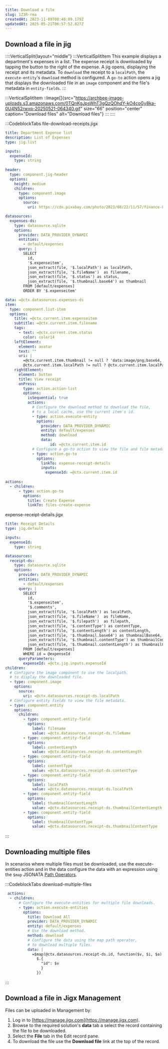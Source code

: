 ```yaml
---
title: Download a file
slug: 1Z3R-rea
createdAt: 2023-11-09T08:48:09.179Z
updatedAt: 2025-05-21T06:57:52.827Z
---
```


## Download a file in jig

::::VerticalSplit{layout="middle"}
:::VerticalSplitItem
This example displays a department's expenses in a list. The expense receipt is downloaded by tapping the button to the right of the expense. A jig opens, displaying the receipt and its metadata.
To `download` the receipt to a `localPath`, the `execute-entity`'s `download` method is configured.
A `go-to` action opens a jig that displays the downloaded file in an `image` component and the file's metadata in `entity-fields`.
:::

:::VerticalSplitItem
::Image[]{src="https://archbee-image-uploads.s3.amazonaws.com/0TQnKgJpsWhT3gQzQOhdY-kO4coGy8ka-0U4N52rwxp-20250521-064340.gif" size="66" position="center" caption="Download files" alt="Download files"}
:::
::::

:::CodeblockTabs
file-download-receipts.jigx

```yaml
title: Department Expense list
description: List of Expenses
type: jig.list

inputs:
  expenseId:
    type: string 
    
header:
  type: component.jig-header
  options:
    height: medium
    children:
      type: component.image
      options:
        source:
          uri: https://cdn.pixabay.com/photo/2023/08/22/11/57/finance-8206242_1280.jpg

datasources:
  expenses-ds:
    type: datasource.sqlite
    options:
      provider: DATA_PROVIDER_DYNAMIC
      entities:
        - default/expenses
      query: |
        SELECT
          id,
          '$.expenseitem',
          json_extract(file, '$.localPath') as localPath,
          json_extract(file, '$.fileName')  as filename,
          json_extract(file, '$.status') as status,
          json_extract(file, '$.thumbnail.base64') as thumbnail
        FROM [default/expenses]
        ORDER BY '$.expenseitem'

data: =@ctx.datasources.expenses-ds
item:
  type: component.list-item
  options:
    title: =@ctx.current.item.expenseitem
    subtitle: =@ctx.current.item.filename 
    tags:
      - text: =@ctx.current.item.status
        color: color14  
    leftElement:
      element: avatar
      text: ""
      uri: |
        =@ctx.current.item.thumbnail != null ? 'data:image/png;base64,' & @ctx.current.item.thumbnail :
        @ctx.current.item.localPath != null ? @ctx.current.item.localPath
    rightElement: 
      element: button
      title: View receipt
      onPress: 
        type: action.action-list
        options:
          isSequential: true
          actions:
            # Configure the download method to download the file,
            # to a local cache, use the current item's id.
            - type: action.execute-entity
              options:
                provider: DATA_PROVIDER_DYNAMIC
                entity: default/expenses
                method: download
                data:
                    id: =@ctx.current.item.id
            # Configure a go-to action to view the file and file metadata.        
            - type: action.go-to
              options:
                linkTo: expense-receipt-details
                inputs: 
                  expenseId: =@ctx.current.item.id
            
actions:
  - children:
      - type: action.go-to
        options:
          title: Create Expense
          linkTo: files-create-expense
```

expense-receipt-details.jigx

```yaml
title: Receipt Details
type: jig.default

inputs:
  expenseId:
    type: string  

datasources:
  receipt-ds:
    type: datasource.sqlite
    options:
      provider: DATA_PROVIDER_DYNAMIC
      entities:
        - default/expenses
      query: |
        SELECT
          id,
          '$.expenseitem',
          '$.comments',
          json_extract(file, '$.localPath') as localPath,
          json_extract(file, '$.fileName')  as fileName,
          json_extract(file, '$.filepath')  as filepath,
          json_extract(file, '$.contentType') as contentType,
          json_extract(file, '$.contentLength') as contentLength,
          json_extract(file, '$.thumbnail.base64') as thumbnailBase64,
          json_extract(file, '$.thumbnail.contentType') as thumbnailContentType,
          json_extract(file, '$.thumbnail.contentLength') as thumbnailContentLength
        FROM [default/expenses]
        WHERE id = @expenseId
      queryParameters:
        expenseId: =@ctx.jig.inputs.expenseId
children:  
  # Configure the image component to use the localpath,
  # to display the downloaded file.      
  - type: component.image
    options:
      source:
        uri: =@ctx.datasources.receipt-ds.localPath
  # Configure entity fields to view the file metadata.  
  - type: component.entity
    options:
      children:
        - type: component.entity-field
          options:
            label: filename
            value: =@ctx.datasources.receipt-ds.fileName
        - type: component.entity-field
          options:
            label: contentLength
            value: =@ctx.datasources.receipt-ds.contentLength
        - type: component.entity-field
          options:
            label: contentType
            value: =@ctx.datasources.receipt-ds.contentType
        - type: component.entity-field
          options:
            label: localPath
            value: =@ctx.datasources.receipt-ds.localPath
        - type: component.entity-field
          options:
            label: thumbnailContentLength
            value: =@ctx.datasources.receipt-ds.thumbnailContentLength
        - type: component.entity-field
          options:
            label: thumbnailContentType
            value: =@ctx.datasources.receipt-ds.thumbnailContentType
```
:::

## Downloading multiple files

In scenarios where multiple files must be downloaded, use the execute-entities action and in the data configure the data with an expression using the `$map` JSONATA [Path Operators](docId:2mRsMRwOOFLr70HBAUWeC).

:::CodeblockTabs
download-multiple-files

```yaml
 actions:
  - children:
      # Configure the execute-entities for multiple file downloads.
      - type: action.execute-entities
        options:
          title: Download All
          provider: DATA_PROVIDER_DYNAMIC
          entity: default/expenses
          # Use the download method. 
          method: download
          # Configure the data using the map path operator,
          # to download multiple files.
          data: |
            =$map(@ctx.datasources.receipt-ds.id, function($v, $i, $a) {
              $.{
                "id": $v
                }
              })
```
:::

## Download a file in Jigx Management

Files can be uploaded in Management by:

1. Log in to [https://manage.jigx.com](https://manage.jigx.com).
2. Browse to the required solution's **data** tab a select the record containing the file to be downloaded.
3. Select the **File** tab in the Edit record pane.
4. To download the file use the **Download file** link at the top of the record.

